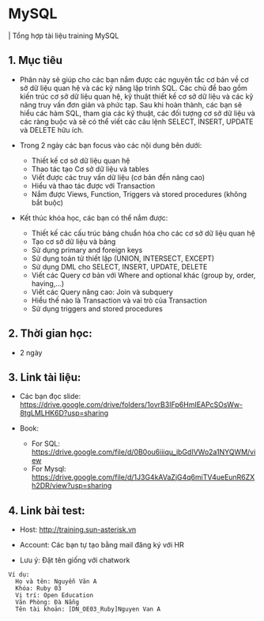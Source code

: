 # MySQL
| Tổng hợp tài liệu training MySQL

## 1. Mục tiêu
* Phân này sẽ giúp cho các bạn nắm được các nguyên tắc cơ bản về cơ sở dữ liệu quan hệ và các kỹ năng lập trình SQL. Các chủ đề bao gồm kiến trúc cơ sở dữ liệu quan hệ, kỹ thuật thiết kế cơ sở dữ liệu và các kỹ năng truy vấn đơn giản và phức tạp. Sau khi hoàn thành, các bạn sẽ hiểu các hàm SQL, tham gia các kỹ thuật, các đối tượng cơ sở dữ liệu và các ràng buộc và sẽ có thể viết các câu lệnh SELECT, INSERT, UPDATE và DELETE hữu ích.

* Trong 2 ngày các bạn focus vào các nội dung bên dưới:
    * Thiết kế cơ sở dữ liệu quan hệ
    * Thao tác tạo Cơ sở dữ liệu và tables
    * Viết được các truy vấn dữ liệu (cơ bản đến nâng cao)
    * Hiểu và thao tác được với Transaction
    * Nắm được Views, Function, Triggers và stored procedures (không bắt buộc)

* Kết thúc khóa học, các bạn có thể nắm được:
    * Thiết kế các cấu trúc bảng chuẩn hóa cho các cơ sở dữ liệu quan hệ
    * Tạo cơ sở dữ liệu và bảng
    * Sử dụng primary and foreign keys
    * Sử dụng toán tử thiết lập (UNION, INTERSECT, EXCEPT)
    * Sử dụng DML cho SELECT, INSERT, UPDATE, DELETE
    * Viết các Query cơ bản với Where and optional khác (group by, order, having,...)
    * Viết các Query nâng cao: Join và subquery
    * Hiểu thế nào là Transaction và vai trò của Transaction
    * Sử dụng triggers and stored procedures

## 2. Thời gian học:
* 2 ngày

## 3. Link tài liệu:
* Các bạn đọc slide: https://drive.google.com/drive/folders/1ovrB3IFp6HmIEAPcSOsWw-8tgLMLHK6D?usp=sharing

* Book:
   * For SQL: https://drive.google.com/file/d/0B0ou6iiiqu_ibGdIVWo2a1NYQWM/view
   * For Mysql: https://drive.google.com/file/d/1J3G4kAVaZjG4q6miTV4ueEunR6ZXh2DR/view?usp=sharing

## 4. Link bài test:
* Host: http://training.sun-asterisk.vn

* Account: Các bạn tự tạo bằng mail đăng ký với HR

* Lưu ý: Đặt tên giống với chatwork
```
Ví dụ:
  Họ và tên: Nguyễn Văn A
  Khóa: Ruby 03
  Vị trí: Open Education
  Văn Phòng: Đà Nẵng
  Tên tài khoản: [DN_OE03_Ruby]Nguyen Van A
```
